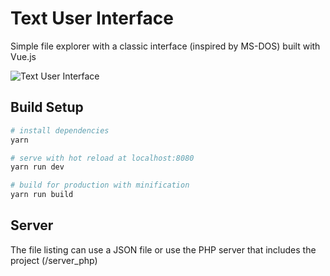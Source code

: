 # Text User Interface

Simple file explorer with a classic interface (inspired by MS-DOS) built with Vue.js

![Text User Interface](http://i.imgur.com/TRqYKht.png)

## Build Setup

``` bash
# install dependencies
yarn

# serve with hot reload at localhost:8080
yarn run dev

# build for production with minification
yarn run build
```

## Server

The file listing can use a JSON file or use the PHP server that includes the project (/server_php)